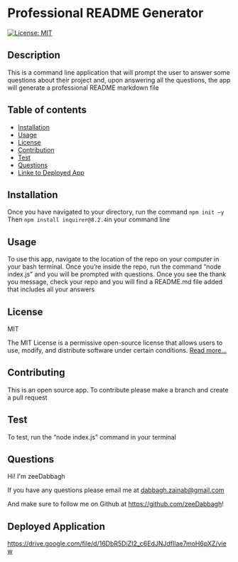 
# Professional README Generator

[![License: MIT](https://img.shields.io/badge/License-MIT-yellow.svg)](https://opensource.org/licenses/MIT)

## Description

This is a command line application that will prompt the user to answer some questions about their project and, upon answering all the questions, the app will generate a professional README markdown file 

## Table of contents

- [Installation](#installation)
- [Usage](#usage)
- [License](#license)
- [Contribution](#contributing)
- [Test](#test)
- [Questions](questions)
- [Linke to Deployed App](#deployed-application)

## Installation

Once you have navigated to your directory, run the command `npm init —y` Then `npm install inquirer@8.2.4`in your command line

## Usage

To use this app, navigate to the location of the repo on your computer in your bash terminal. Once you’re inside the repo, run the command “node index.js” and you will be prompted with questions. Once you see the thank you message, check your repo and you will find a README.md file added that includes all your answers

## License

MIT

The MIT License is a permissive open-source license that allows users to use, modify, and distribute software under certain conditions.
      [Read more...](https://opensource.org/licenses/MIT)


## Contributing

This is an open source app. To contribute please make a branch and create a pull request

## Test

To test, run the “node index.js” command in your terminal

## Questions

Hi! I'm zeeDabbagh

If you have any questions please email me at dabbagh.zainab@gmail.com

And make sure to follow me on Github at https://github.com/zeeDabbagh!

## Deployed Application 

https://drive.google.com/file/d/16DbR5DiZI2_c6EdJNJdfIlae7moH6pXZ/view
